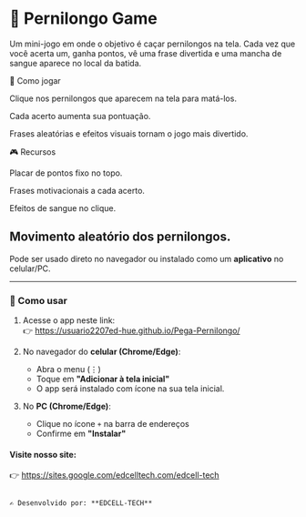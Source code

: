 # 🦟 Pernilongo Game

Um mini-jogo em onde o objetivo é caçar pernilongos na tela.
Cada vez que você acerta um, ganha pontos, vê uma frase divertida e uma mancha de sangue aparece no local da batida.

🚀 Como jogar

Clique nos pernilongos que aparecem na tela para matá-los.

Cada acerto aumenta sua pontuação.

Frases aleatórias e efeitos visuais tornam o jogo mais divertido.

🎮 Recursos

Placar de pontos fixo no topo.

Frases motivacionais a cada acerto.

Efeitos de sangue no clique.

Movimento aleatório dos pernilongos.
---

Pode ser usado direto no navegador ou instalado como um **aplicativo** no celular/PC.

---

### 🚀 Como usar
1. Acesse o app neste link:  
   👉 https://usuario2207ed-hue.github.io/Pega-Pernilongo/

2. No navegador do **celular (Chrome/Edge)**:  
   - Abra o menu (⋮)  
   - Toque em **"Adicionar à tela inicial"**  
   - O app será instalado com ícone na sua tela inicial.  

3. No **PC (Chrome/Edge)**:  
   - Clique no ícone `+` na barra de endereços  
   - Confirme em **"Instalar"**  

#### Visite nosso site: 

   👉 https://sites.google.com/edcelltech.com/edcell-tech

```

✍️ Desenvolvido por: **EDCELL-TECH**
